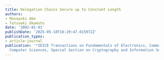 ```yaml
---
title: Delegation Chains Secure up to Constant Length
authors:
- Masayuki Abe
- Tatsuaki Okamoto
date: '2002-01-01'
publishDate: '2025-05-18T16:29:47.015972Z'
publication_types:
- article-journal
publication: '*IEICE Transactions on Fundamentals of Electronics, Communications and
  Computer Sciences, Special Section on Cryptography and Information Security*'
---
```

